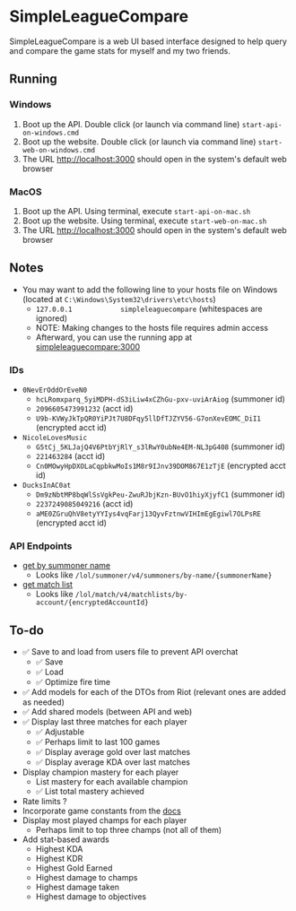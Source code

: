 # SimpleLeagueCompare

SimpleLeagueCompare is a web UI based interface designed to help query and compare the game stats for myself and my two friends.

## Running

### Windows

1. Boot up the API. Double click (or launch via command line) `start-api-on-windows.cmd`
1. Boot up the website. Double click (or launch via command line) `start-web-on-windows.cmd`
1. The URL [http://localhost:3000](http://localhost:3000) should open in the system's default web browser

### MacOS

1. Boot up the API. Using terminal, execute `start-api-on-mac.sh`
1. Boot up the website. Using terminal, execute `start-web-on-mac.sh`
1. The URL [http://localhost:3000](http://localhost:3000) should open in the system's default web browser

## Notes

* You may want to add the following line to your hosts file on Windows (located at `C:\Windows\System32\drivers\etc\hosts`)
  * `127.0.0.1            simpleleaguecompare` (whitespaces are ignored)
  * NOTE: Making changes to the hosts file requires admin access
  * Afterward, you can use the running app at [simpleleaguecompare:3000](http://simpleleaguecompare:3000)

### IDs

* `0NevErOddOrEveN0`
  * `hcLRomxparq_5yiMDPH-dS3iLiw4xCZhGu-pxv-uviArAiog` (summoner id)
  * `2096605473991232` (acct id)
  * `U9b-KVWyJkTpQR0YiPJt7U8DFqy5llDfTJZYV56-G7onXevEOMC_DiI1` (encrypted acct id)
* `NicoleLovesMusic`
  * `G5tCj_5KLJajQ4V6PtbYjRlY_s3lRwY0ubNe4EM-NL3pG408` (summoner id)
  * `221463284` (acct id)
  * `Cn0MOwyHpDXOLaCqpbkwMoIs1M8r9IJnv39DOM867E1zTjE` (encrypted acct id)
* `DucksInAC0at`
  * `Dm9zNbtMP8bqWlSsVgkPeu-ZwuRJbjKzn-BUvO1hiyXjyfC1` (summoner id)
  * `2237249085049216` (acct id)
  * `aME0ZGruQhV8etyYYIys4vqFarj13QyvFztnwVIHImEgEgiwl7OLPsRE` (encrypted acct id)

### API Endpoints

* [get by summoner name](https://developer.riotgames.com/apis#summoner-v4/GET_getBySummonerName)
  * Looks like `/lol/summoner/v4/summoners/by-name/{summonerName}`
* [get match list](https://developer.riotgames.com/apis#match-v4/GET_getMatchlist)
  * Looks like `/lol/match/v4/matchlists/by-account/{encryptedAccountId}`

## To-do

* ✅ Save to and load from users file to prevent API overchat
  * ✅ Save
  * ✅ Load
  * ✅ Optimize fire time
* ✅ Add models for each of the DTOs from Riot (relevant ones are added as needed)
* ✅ Add shared models (between API and web)
* ✅ Display last three matches for each player
  * ✅ Adjustable
  * ✅ Perhaps limit to last 100 games
  * ✅ Display average gold over last matches
  * ✅ Display average KDA over last matches
* Display champion mastery for each player
  * List mastery for each available champion
  * ✅ List total mastery achieved
* Rate limits ?
* Incorporate game constants from the [docs](https://developer.riotgames.com/docs/lol#general_game-constants)
* Display most played champs for each player
  * Perhaps limit to top three champs (not all of them)
* Add stat-based awards
  * Highest KDA
  * Highest KDR
  * Highest Gold Earned
  * Highest damage to champs
  * Highest damage taken
  * Highest damage to objectives
